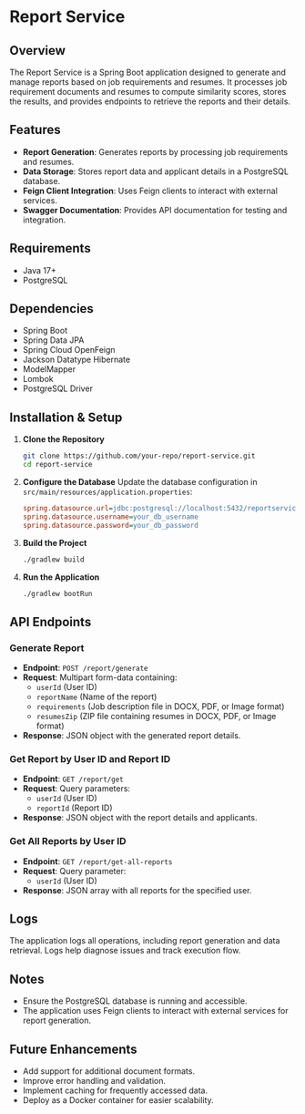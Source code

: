 # Report Service

## Overview

The Report Service is a Spring Boot application designed to generate and manage reports based on job requirements and resumes. It processes job requirement documents and resumes to compute similarity scores, stores the results, and provides endpoints to retrieve the reports and their details.

## Features

- **Report Generation**: Generates reports by processing job requirements and resumes.
- **Data Storage**: Stores report data and applicant details in a PostgreSQL database.
- **Feign Client Integration**: Uses Feign clients to interact with external services.
- **Swagger Documentation**: Provides API documentation for testing and integration.

## Requirements

- Java 17+
- PostgreSQL

## Dependencies

- Spring Boot
- Spring Data JPA
- Spring Cloud OpenFeign
- Jackson Datatype Hibernate
- ModelMapper
- Lombok
- PostgreSQL Driver

## Installation & Setup

1. **Clone the Repository**
   ```sh
   git clone https://github.com/your-repo/report-service.git
   cd report-service
   ```

2. **Configure the Database**
   Update the database configuration in `src/main/resources/application.properties`:
   ```ini
   spring.datasource.url=jdbc:postgresql://localhost:5432/reportservice
   spring.datasource.username=your_db_username
   spring.datasource.password=your_db_password
   ```

3. **Build the Project**
   ```sh
   ./gradlew build
   ```

4. **Run the Application**
   ```sh
   ./gradlew bootRun
   ```

## API Endpoints

### Generate Report

- **Endpoint**: `POST /report/generate`
- **Request**: Multipart form-data containing:
    - `userId` (User ID)
    - `reportName` (Name of the report)
    - `requirements` (Job description file in DOCX, PDF, or Image format)
    - `resumesZip` (ZIP file containing resumes in DOCX, PDF, or Image format)
- **Response**: JSON object with the generated report details.

### Get Report by User ID and Report ID

- **Endpoint**: `GET /report/get`
- **Request**: Query parameters:
    - `userId` (User ID)
    - `reportId` (Report ID)
- **Response**: JSON object with the report details and applicants.

### Get All Reports by User ID

- **Endpoint**: `GET /report/get-all-reports`
- **Request**: Query parameter:
    - `userId` (User ID)
- **Response**: JSON array with all reports for the specified user.

## Logs

The application logs all operations, including report generation and data retrieval. Logs help diagnose issues and track execution flow.

## Notes

- Ensure the PostgreSQL database is running and accessible.
- The application uses Feign clients to interact with external services for report generation.

## Future Enhancements

- Add support for additional document formats.
- Improve error handling and validation.
- Implement caching for frequently accessed data.
- Deploy as a Docker container for easier scalability.
